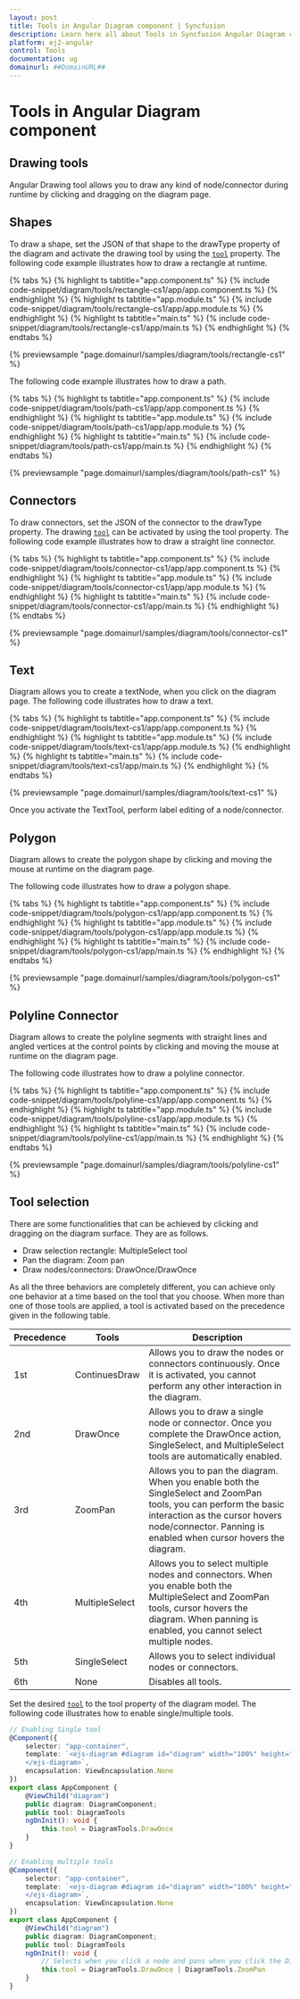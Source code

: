 ```yaml
---
layout: post
title: Tools in Angular Diagram component | Syncfusion
description: Learn here all about Tools in Syncfusion Angular Diagram component of Syncfusion Essential JS 2 and more.
platform: ej2-angular
control: Tools 
documentation: ug
domainurl: ##DomainURL##
---
```


# Tools in Angular Diagram component

## Drawing tools

Angular Drawing tool allows you to draw any kind of node/connector during runtime by clicking and dragging on the diagram page.

## Shapes

To draw a shape, set the JSON of that shape to the drawType property of the diagram and activate the drawing tool by using the [`tool`](https://ej2.syncfusion.com/angular/documentation/api/diagram) property. The following code example illustrates how to draw a rectangle at runtime.

{% tabs %}
{% highlight ts tabtitle="app.component.ts" %}
{% include code-snippet/diagram/tools/rectangle-cs1/app/app.component.ts %}
{% endhighlight %}
{% highlight ts tabtitle="app.module.ts" %}
{% include code-snippet/diagram/tools/rectangle-cs1/app/app.module.ts %}
{% endhighlight %}
{% highlight ts tabtitle="main.ts" %}
{% include code-snippet/diagram/tools/rectangle-cs1/app/main.ts %}
{% endhighlight %}
{% endtabs %}
  
{% previewsample "page.domainurl/samples/diagram/tools/rectangle-cs1" %}

The following code example illustrates how to draw a path.

{% tabs %}
{% highlight ts tabtitle="app.component.ts" %}
{% include code-snippet/diagram/tools/path-cs1/app/app.component.ts %}
{% endhighlight %}
{% highlight ts tabtitle="app.module.ts" %}
{% include code-snippet/diagram/tools/path-cs1/app/app.module.ts %}
{% endhighlight %}
{% highlight ts tabtitle="main.ts" %}
{% include code-snippet/diagram/tools/path-cs1/app/main.ts %}
{% endhighlight %}
{% endtabs %}
  
{% previewsample "page.domainurl/samples/diagram/tools/path-cs1" %}

## Connectors

To draw connectors, set the JSON of the connector to the drawType property. The drawing [`tool`](https://ej2.syncfusion.com/angular/documentation/api/diagram) can be activated by using the tool property. The following code example illustrates how to draw a straight line connector.

{% tabs %}
{% highlight ts tabtitle="app.component.ts" %}
{% include code-snippet/diagram/tools/connector-cs1/app/app.component.ts %}
{% endhighlight %}
{% highlight ts tabtitle="app.module.ts" %}
{% include code-snippet/diagram/tools/connector-cs1/app/app.module.ts %}
{% endhighlight %}
{% highlight ts tabtitle="main.ts" %}
{% include code-snippet/diagram/tools/connector-cs1/app/main.ts %}
{% endhighlight %}
{% endtabs %}
  
{% previewsample "page.domainurl/samples/diagram/tools/connector-cs1" %}

## Text

Diagram allows you to create a textNode, when you click on the diagram page. The following code illustrates how to draw a text.

{% tabs %}
{% highlight ts tabtitle="app.component.ts" %}
{% include code-snippet/diagram/tools/text-cs1/app/app.component.ts %}
{% endhighlight %}
{% highlight ts tabtitle="app.module.ts" %}
{% include code-snippet/diagram/tools/text-cs1/app/app.module.ts %}
{% endhighlight %}
{% highlight ts tabtitle="main.ts" %}
{% include code-snippet/diagram/tools/text-cs1/app/main.ts %}
{% endhighlight %}
{% endtabs %}
  
{% previewsample "page.domainurl/samples/diagram/tools/text-cs1" %}

Once you activate the TextTool, perform label editing of a node/connector.

## Polygon

Diagram allows to create the polygon shape by clicking and moving the mouse at runtime on the diagram page.

The following code illustrates how to draw a polygon shape.

{% tabs %}
{% highlight ts tabtitle="app.component.ts" %}
{% include code-snippet/diagram/tools/polygon-cs1/app/app.component.ts %}
{% endhighlight %}
{% highlight ts tabtitle="app.module.ts" %}
{% include code-snippet/diagram/tools/polygon-cs1/app/app.module.ts %}
{% endhighlight %}
{% highlight ts tabtitle="main.ts" %}
{% include code-snippet/diagram/tools/polygon-cs1/app/main.ts %}
{% endhighlight %}
{% endtabs %}
  
{% previewsample "page.domainurl/samples/diagram/tools/polygon-cs1" %}

## Polyline Connector

Diagram allows to create the polyline segments with straight lines and angled vertices at the control points by clicking and moving the mouse at runtime on the diagram page.

The following code illustrates how to draw a polyline connector.

{% tabs %}
{% highlight ts tabtitle="app.component.ts" %}
{% include code-snippet/diagram/tools/polyline-cs1/app/app.component.ts %}
{% endhighlight %}
{% highlight ts tabtitle="app.module.ts" %}
{% include code-snippet/diagram/tools/polyline-cs1/app/app.module.ts %}
{% endhighlight %}
{% highlight ts tabtitle="main.ts" %}
{% include code-snippet/diagram/tools/polyline-cs1/app/main.ts %}
{% endhighlight %}
{% endtabs %}
  
{% previewsample "page.domainurl/samples/diagram/tools/polyline-cs1" %}

## Tool selection

There are some functionalities that can be achieved by clicking and dragging on the diagram surface. They are as follows.

* Draw selection rectangle: MultipleSelect tool
* Pan the diagram: Zoom pan
* Draw nodes/connectors: DrawOnce/DrawOnce

As all the three behaviors are completely different, you can achieve only one behavior at a time based on the tool that you choose.
When more than one of those tools are applied, a tool is activated based on the precedence given in the following table.

|Precedence|Tools|Description|
|----------|-----|-----------|
|1st|ContinuesDraw|Allows you to draw the nodes or connectors continuously. Once it is activated, you cannot perform any other interaction in the diagram.|
|2nd|DrawOnce|Allows you to draw a single node or connector. Once you complete the DrawOnce action, SingleSelect, and MultipleSelect tools are automatically enabled.|
|3rd|ZoomPan|Allows you to pan the diagram. When you enable both the SingleSelect and ZoomPan tools, you can perform the basic interaction as the cursor hovers node/connector. Panning is enabled when cursor hovers the diagram.|
|4th|MultipleSelect|Allows you to select multiple nodes and connectors. When you enable both the MultipleSelect and ZoomPan tools, cursor hovers the diagram. When panning is enabled, you cannot select multiple nodes.|
|5th|SingleSelect|Allows you to select individual nodes or connectors.|
|6th|None|Disables all tools.|

Set the desired [`tool`](https://ej2.syncfusion.com/angular/documentation/api/diagram) to the tool property of the diagram model. The following code illustrates how to enable single/multiple tools.

```typescript
// Enabling Single tool
@Component({
    selector: "app-container",
    template: `<ejs-diagram #diagram id="diagram" width="100%" height="580px">
    </ejs-diagram>`,
    encapsulation: ViewEncapsulation.None
})
export class AppComponent {
    @ViewChild("diagram")
    public diagram: DiagramComponent;
    public tool: DiagramTools
    ngOnInit(): void {
        this.tool = DiagramTools.DrawOnce
    }
}

```

```typescript
// Enabling multiple tools
@Component({
    selector: "app-container",
    template: `<ejs-diagram #diagram id="diagram" width="100%" height="580px">
    </ejs-diagram>`,
    encapsulation: ViewEncapsulation.None
})
export class AppComponent {
    @ViewChild("diagram")
    public diagram: DiagramComponent;
    public tool: DiagramTools
    ngOnInit(): void {
        // Selects when you click a node and pans when you click the Diagram surface
        this.tool = DiagramTools.DrawOnce | DiagramTools.ZoomPan
    }
}

```
